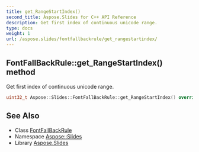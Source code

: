 ```yaml
---
title: get_RangeStartIndex()
second_title: Aspose.Slides for C++ API Reference
description: Get first index of continuous unicode range.
type: docs
weight: 1
url: /aspose.slides/fontfallbackrule/get_rangestartindex/
---
```

## FontFallBackRule::get_RangeStartIndex() method


Get first index of continuous unicode range.

```cpp
uint32_t Aspose::Slides::FontFallBackRule::get_RangeStartIndex() override
```

## See Also

* Class [FontFallBackRule](../)
* Namespace [Aspose::Slides](../../)
* Library [Aspose.Slides](../../../)